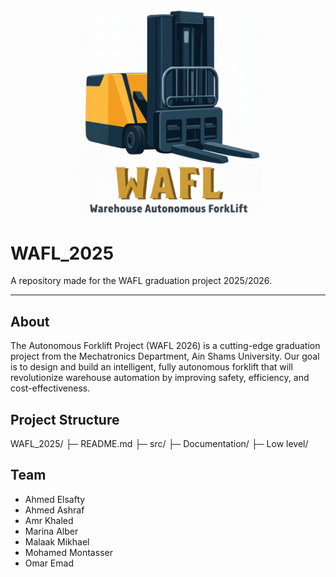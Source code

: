 <p align="center">
  <img src="WAFL_Logo.png" alt="WAFL Logo" width="300"/>
</p>

# WAFL_2025

A repository made for the WAFL graduation project 2025/2026.

---

## About

The Autonomous Forklift Project (WAFL 2026) is a
cutting-edge graduation project from the Mechatronics
Department, Ain Shams University. Our goal is to design
and build an intelligent, fully autonomous forklift that
will revolutionize warehouse automation by improving
safety, efficiency, and cost-effectiveness.

## Project Structure

WAFL_2025/
├─ README.md
├─ src/
├─ Documentation/
├─ Low level/


## Team

- Ahmed Elsafty
- Ahmed Ashraf
- Amr Khaled
- Marina Alber
- Malaak Mikhael
- Mohamed Montasser
- Omar Emad



